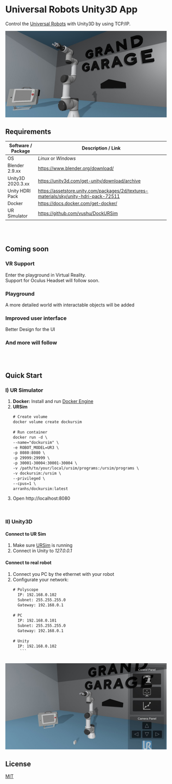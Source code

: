 # Universal Robots Unity3D App
Control the [Universal Robots](https://www.universal-robots.com/) with Unity3D by using TCP/IP.

![screenshot](images/screenshot1.jpg)

## Requirements

| Software / Package           | Description / Link                                                                                  |
| -------------------------- | ------------------------------------------------------------------------------------- |
| OS                         | *Linux* or *Windows*
| Blender 2.9.xx             | https://www.blender.org/download/                                                     |
| Unity3D 2020.3.xx          | https://unity3d.com/get-unity/download/archive                                        |
| Unity HDRI Pack            | https://assetstore.unity.com/packages/2d/textures-materials/sky/unity-hdri-pack-72511 |
| Docker                     | https://docs.docker.com/get-docker/
| UR Simulator               | https://github.com/vushu/DockURSim                                            |


<br><br>

## Coming soon
### VR Support
Enter the playground in Virtual Reality. <br>
Support for Oculus Headset will follow soon.

### Playground
A more detailed world with interactable objects will be added

### Improved user interface
Better Design for the UI

### And more will follow

<br><br>

## Quick Start

### I) UR Simulator
1. **Docker:** Install and run [Docker Engine](https://docs.docker.com/get-docker/)
2. **URSim**
    ```
   # Create volume
   docker volume create dockursim
   
   # Run container
    docker run -d \
    --name="dockursim" \
    -e ROBOT_MODEL=UR3 \
    -p 8080:8080 \
    -p 29999:29999 \
    -p 30001-30004:30001-30004 \
    -v /path/to/your/local/ursim/programs:/ursim/programs \
    -v dockursim:/ursim \
    --privileged \
    --cpus=1 \
    arranhs/dockursim:latest
    ```
3. Open http://localhost:8080

<br>

### II) Unity3D

#### Connect to UR Sim
1. Make sure [URSim](https://github.com/vushu/DockURSim) is running
2. Connect in Unity to *127.0.0.1*

#### Connect to real robot
1. Connect you PC by the ethernet with your robot
2. Configurate your network:
    ```
    # Polyscope
      IP: 192.168.0.102
      Subnet: 255.255.255.0
      Gateway: 192.168.0.1
   
    # PC
      IP: 192.168.0.101
      Subnet: 255.255.255.0
      Gateway: 192.168.0.1
   
   # Unity
      IP: 192.168.0.102
       ```


  ![screenshot](images/screenshot2.jpg)

## License
[MIT](https://choosealicense.com/licenses/mit/)